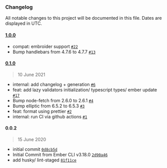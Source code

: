 ### Changelog

All notable changes to this project will be documented in this file. Dates are displayed in UTC.

#### [1.0.0](https://github.com/chrismllr/ember-validation-state/compare/0.1.0...1.0.0)

- compat: embroider support [`#22`](https://github.com/chrismllr/ember-validation-state/pull/22)
- Bump handlebars from 4.7.6 to 4.7.7 [`#13`](https://github.com/chrismllr/ember-validation-state/pull/13)

#### [0.1.0](https://github.com/chrismllr/ember-validation-state/compare/0.0.2...0.1.0)

> 10 June 2021

- internal: add changelog + generation [`#6`](https://github.com/chrismllr/ember-validation-state/pull/6)
- feat: add lazy validators initialization/ typescript types/ ember update [`#17`](https://github.com/chrismllr/ember-validation-state/pull/17)
- Bump node-fetch from 2.6.0 to 2.6.1 [`#4`](https://github.com/chrismllr/ember-validation-state/pull/4)
- Bump elliptic from 6.5.2 to 6.5.3 [`#3`](https://github.com/chrismllr/ember-validation-state/pull/3)
- feat: format using prettier [`#2`](https://github.com/chrismllr/ember-validation-state/pull/2)
- internal: run CI via github actions [`#1`](https://github.com/chrismllr/ember-validation-state/pull/1)

#### 0.0.2

> 15 June 2020

- initial commit [`0d8cb5d`](https://github.com/chrismllr/ember-validation-state/commit/0d8cb5d56d6e55fd36724361f7df251674b07a39)
- Initial Commit from Ember CLI v3.18.0 [`2d90a46`](https://github.com/chrismllr/ember-validation-state/commit/2d90a461331122b7971c2de01cd569d3ae2526d9)
- add husky/ lint-staged [`81f11ce`](https://github.com/chrismllr/ember-validation-state/commit/81f11ce74a73a256b1fc78224798aaf089e092e5)
